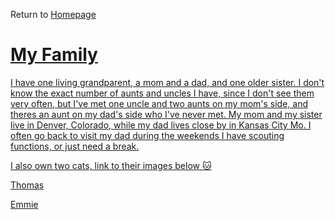 Return to <a href= "https://github.com/BDBluhm/INFOTC-1600-GitHub-Challenge/blob/main/README.md"> Homepage
# My Family
I have one living grandparent, a mom and a dad, and one older sister. I don't know the exact number of aunts and uncles I have, since I don't see them very often, but I've met one uncle and two aunts on my mom's side, and theres an aunt on my dad's side who I've never met. My mom and my sister live in Denver, Colorado, while my dad lives close by in Kansas City Mo. I often go back to visit my dad during the weekends I have scouting functions, or just need a break. 

I also own two cats, link to their images below 🐱

[Thomas](https://cdn.discordapp.com/attachments/796509599662342244/1032893003167178832/Snapchat-903489547.jpg)

[Emmie](https://user-images.githubusercontent.com/116319535/197122794-d4a015a9-358d-406f-bde7-9f65bb389742.png)
